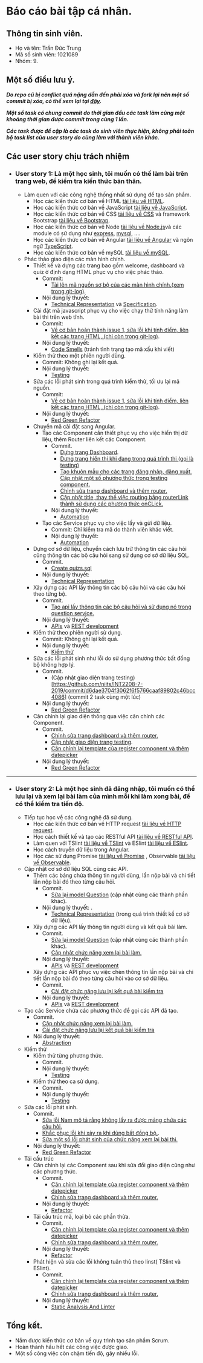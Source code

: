 # Báo cáo bài tập cá nhân. #

## Thông tin sinh viên. ##
  * Họ và tên: Trần Đức Trung
  * Mã số sinh viên: 1021089
  * Nhóm: 9.

## Một số điều lưu ý. ##
  ***Do repo cũ bị conflict quá nặng dẫn đến phải xóa và fork lại nên một số commit bị xóa, có thể xem lại tại [đây](/nhom-9/res/git-log/niits-log.txt).***
  
  ***Một số task có chung commit do thời gian đầu các task làm cùng một khoảng thời gian được commit trong cùng 1 lần.***
  
  ***Các task được đề cập là các task do sinh viên thực hiện, không phải toàn bộ task list của user story do cùng làm với thành viên khác.***
## Các user story chịu trách nhiệm ##
  * ### User story 1: Là một học sinh, tôi muốn có thể làm bài trên trang web, để kiểm tra kiến thức bản thân. ###
    * Làm quen với các công nghệ thống nhất sử dụng để tạo sản phẩm.
      * Học các kiến thức cơ bản về HTML [tài liệu về HTML](https://www.w3.org/html/).
      * Học các kiến thức cơ bản về JavaScript [tài liệu về JavaScript](https://developer.mozilla.org/vi/docs/Web/JavaScript).
      * Học các kiến thức cơ bản về CSS [tài liệu về CSS](https://developer.mozilla.org/vi/docs/Learn/CSS/Introduction_to_CSS) và framework Bootstrap [tài liệu về Bootstrap](https://getbootstrap.com/docs/4.2/getting-started/introduction/).
      * Học các kiến thức cơ bản về Node [tài liệu về Node.js](https://nodejs.org/en/)và các module có sử dụng như [express](https://expressjs.com/), [mysql](https://www.npmjs.com/package/mysql), ....
      * Học các kiến thức cơ bản về Angular [tài liệu về Angular](https://angular.io/) và ngôn ngữ [TypeScript](https://www.typescriptlang.org/).
      * Học các kiến thức cơ bản về mySQL [tài liệu về mySQL](https://www.mysql.com/).
    * Phác thảo giao diện các màn hình chính.
      * Thiết kế và dựng các trang bao gồm welcome, dashboard và quiz ở định dạng HTML phục vụ cho việc phác thảo.
        * Commit: 
          * [Tải lên mã nguồn sơ bộ của các màn hình chính.(xem trong git-log)](/nhom-9/res/git-log/niits-log.txt).
        * Nội dung lý thuyết:
          * [Technical Representation](https://docs.google.com/document/d/1a4i_31R8WBUAnF91syr1FwBpKoAiTY6rEJt1xWjb74M/edit#heading=h.9sexdtfjiyvo) và [Specification](https://docs.google.com/document/d/1a4i_31R8WBUAnF91syr1FwBpKoAiTY6rEJt1xWjb74M/edit#heading=h.22k63k6hf7hl).
      * Cài đặt mã javascript phục vụ cho việc chạy thử tính năng làm bài thi trên web tĩnh.
        * Commit: 
          * [Về cơ bản hoàn thành issue 1, sửa lỗi khi tính điểm, liên kết các trang HTML,.(chỉ còn trong git-log)](/nhom-9/res/git-log/niits-log.txt).
        * Nội dung lý thuyết: 
          * [Code Smells](https://docs.google.com/document/d/1a4i_31R8WBUAnF91syr1FwBpKoAiTY6rEJt1xWjb74M/edit#heading=h.x5jzfha6cshw) (tránh tình trạng tạo mã xấu khi viết)
      * Kiểm thử theo một phiên người dùng.
        * Commit: Không ghi lại kết quả.
        * Nội dung lý thuyết: 
          * [Testing](https://docs.google.com/document/d/1a4i_31R8WBUAnF91syr1FwBpKoAiTY6rEJt1xWjb74M/edit#heading=h.rxddpdxv9qym)
      * Sửa các lỗi phát sinh trong quá trình kiểm thử, tối ưu lại mã nguồn.
        * Commit: 
          * [Về cơ bản hoàn thành issue 1, sửa lỗi khi tính điểm, liên kết các trang HTML,.(chỉ còn trong git-log)](/nhom-9/res/git-log/niits-log.txt).
        * Nội dung lý thuyết: 
          * [Red Green Refactor](https://docs.google.com/document/d/1a4i_31R8WBUAnF91syr1FwBpKoAiTY6rEJt1xWjb74M/edit#heading=h.9bhyebheszoo)
      * Chuyển mã cài đặt sang Angular.
        * Tạo các Component cần thiết phục vụ cho việc hiển thị dữ liệu, thêm Router liên kết các Component.
          * Commit. 
            * [Dựng trang Dashboard](https://github.com/niits/INT2208-7-2019/commit/00859fc80937236b3852e8a645e83ccf9df7066c).
            * [Dựng trang hiển thị khi đang trong quá trình thi (gọi là testing)](https://github.com/niits/INT2208-7-2019/commit/7c734133cb746439a2a2654379ee7a5beb6e42b5)
            * [Tạo khuôn mẫu cho các trang đăng nhập, đăng xuất. Cập nhật một số phương thức trong testing component.](https://github.com/niits/INT2208-7-2019/commit/40b6008f7f8bf48fc75933d9bf38b225a0fb21e4)
            * [Chỉnh sửa trang dashboard và thêm router.](https://github.com/niits/INT2208-7-2019/commit/4d0766c9752da9b5971c3c837ebb05f0cbf37ae1)
            * [Cập nhật title, thay thế việc routing bằng routerLink thành sử dụng các phương thức onCLick.](https://github.com/niits/INT2208-7-2019/commit/12c7cf982623e136746d9baf2967275fe4b35b63)
          * Nội dung lý thuyết: 
            * [Automation](https://docs.google.com/document/d/1a4i_31R8WBUAnF91syr1FwBpKoAiTY6rEJt1xWjb74M/edit#heading=h.2tgzhodk3occ)
        * Tạo các Service phục vụ cho việc lấy và gửi dữ liệu. 
          * Commit: Chỉ kiểm tra mã do thành viên khác viết.
          * Nội dung lý thuyết: 
            * [Automation](https://docs.google.com/document/d/1a4i_31R8WBUAnF91syr1FwBpKoAiTY6rEJt1xWjb74M/edit#heading=h.2tgzhodk3occ)
      * Dựng cơ sở dữ liệu, chuyển cách lưu trữ thông tin các câu hỏi cũng thông tin các bộ câu hỏi sang sử dụng cơ sở dữ liệu SQL.
        * Commit.
          * [Create quizs.sql](https://github.com/niits/INT2208-7-2019/commit/f0f43086390d9f1462691fc7b6e5ccfaabad0a56)
        * Nội dung lý thuyết: 
          * [Technical Representation](https://docs.google.com/document/d/1a4i_31R8WBUAnF91syr1FwBpKoAiTY6rEJt1xWjb74M/edit#heading=h.9sexdtfjiyvo)
      * Xây dựng các API lấy thông tin các bộ câu hỏi và các câu hỏi theo từng bộ.
        * Commit.
          * [Tạo api lấy thông tin các bộ câu hỏi và sử dụng nó trong question service.](https://github.com/niits/INT2208-7-2019/commit/ffefa7f182926f54c6ebb4b4daeacfa8a22b1dbc)
        * Nội dung lý thuyết: 
          * [APIs](https://docs.google.com/document/d/1a4i_31R8WBUAnF91syr1FwBpKoAiTY6rEJt1xWjb74M/edit#heading=h.8wbcxnd04jqr) và [REST development](https://docs.google.com/document/d/1a4i_31R8WBUAnF91syr1FwBpKoAiTY6rEJt1xWjb74M/edit#heading=h.rxyqst9dtgtt)
      * Kiểm thử theo phiên người sử dụng.
        * Commit: Không ghi lại kết quả.
        * Nội dung lý thuyết: 
          * [Kiểm thử](https://docs.google.com/document/d/1a4i_31R8WBUAnF91syr1FwBpKoAiTY6rEJt1xWjb74M/edit#heading=h.rxddpdxv9qym)
      * Sửa các lỗi phát sinh như lỗi do sử dụng phương thức bất đồng bộ không hợp lý.
        * Commit.
          * (Cập nhật giao diện trang testing)[https://github.com/niits/INT2208-7-2019/commit/d6dae3704f3062f6f5766caaf89802c46bcc4086] (commit 2 task cùng một lúc)
        * Nội dung lý thuyết: 
          * [Red Green Refactor](https://docs.google.com/document/d/1a4i_31R8WBUAnF91syr1FwBpKoAiTY6rEJt1xWjb74M/edit#heading=h.9bhyebheszoo)
      * Căn chỉnh lại giao diện thông qua việc căn chỉnh các Component.
        * Commit.
          * [Chỉnh sửa trang dashboard và thêm router.](https://github.com/niits/INT2208-7-2019/commit/4d0766c9752da9b5971c3c837ebb05f0cbf37ae1)
          * [Cập nhật giao diện trang testing](https://github.com/niits/INT2208-7-2019/commit/d6dae3704f3062f6f5766caaf89802c46bcc4086).
          * [Căn chỉnh lại template của register component và thêm datepicker](https://github.com/niits/INT2208-7-2019/commit/71196aa113a6d86a236b5522e41a8baac8a7575f)
        * Nội dung lý thuyết: 
          * [Red Green Refactor](https://docs.google.com/document/d/1a4i_31R8WBUAnF91syr1FwBpKoAiTY6rEJt1xWjb74M/edit#heading=h.9bhyebheszoo)
  ***
  * ### User story 2: Là một học sinh đã đăng nhập, tôi muốn có thể lưu lại và xem lại bài làm của mình mỗi khi làm xong bài, để có thể kiểm tra tiến độ. ###
    * Tiếp tục học về các công nghệ đã sử dụng.
      * Học các kiến thức cơ bản về HTTP request [tài liệu về HTTP request](https://www.w3.org/Protocols/rfc2616/rfc2616-sec5.html).
      * Học cách thiết kế và tạo các RESTful API [tài liệu về RESTful API](https://en.wikipedia.org/wiki/Representational_state_transfer).
      * Làm quen với TSlint [tài liệu về TSlint](https://palantir.github.io/tslint/) và ESlint [tài liệu về ESlint](https://eslint.org/).
      * Học cách truyền dữ liệu trong Angular.
      * Học các sử dụng Promise [tài liệu về Promise](https://developer.mozilla.org/vi/docs/Web/JavaScript/Reference/Global_Objects/Promise) , Observable [tài liệu về Observable](https://angular.io/guide/observables).
    * Cập nhật cơ sở dữ liệu SQL cùng các API.
      * Thêm các bảng chứa thông tin người dùng, lần nộp bài và chi tiết lần nộp bài đó theo từng câu hỏi.
        * Commit.
          * [Sửa lại model Question](https://github.com/niits/INT2208-7-2019/commit/1dfee52ff03c027ca31c06db919d99ff0e8b00b6) (cập nhật cùng các thành phần khác).
        * Nội dung lý thuyết: .
          * [Technical Representation](https://docs.google.com/document/d/1a4i_31R8WBUAnF91syr1FwBpKoAiTY6rEJt1xWjb74M/edit#heading=h.9sexdtfjiyvo) (trong quá trình thiết kế cơ sở dữ liệu).
      * Xây dựng các API lấy thông tin người dùng và kết quả bài làm.
        * Commit.
          * [Sửa lại model Question](https://github.com/niits/INT2208-7-2019/commit/1dfee52ff03c027ca31c06db919d99ff0e8b00b6) (cập nhật cùng các thành phần khác).
          * [Cập nhật chức năng xem lại bài làm.](https://github.com/niits/INT2208-7-2019/commit/e81ea7074d493dff3cc8731bc1a18d06d8bd3376)
        * Nội dung lý thuyết: 
          * [APIs](https://docs.google.com/document/d/1a4i_31R8WBUAnF91syr1FwBpKoAiTY6rEJt1xWjb74M/edit#heading=h.8wbcxnd04jqr) và [REST development](https://docs.google.com/document/d/1a4i_31R8WBUAnF91syr1FwBpKoAiTY6rEJt1xWjb74M/edit#heading=h.rxyqst9dtgtt)
      * Xây dựng các API phục vụ việc chèn thông tin lần nộp bài và chi tiết lần nộp bài đó theo từng câu hỏi vào cơ sở dữ liệu.
        * Commit.
          * [Cài đặt chức năng lưu lại kết quả bài kiểm tra](https://github.com/niits/INT2208-7-2019/commit/27831439a3c2ba3654e50e413f521f46a9fdb2ad)
        * Nội dung lý thuyết: 
          * [APIs](https://docs.google.com/document/d/1a4i_31R8WBUAnF91syr1FwBpKoAiTY6rEJt1xWjb74M/edit#heading=h.8wbcxnd04jqr) và [REST development](https://docs.google.com/document/d/1a4i_31R8WBUAnF91syr1FwBpKoAiTY6rEJt1xWjb74M/edit#heading=h.rxyqst9dtgtt)
    * Tạo các Service chứa các phương thức để gọi các API đã tạo.
      * Commit.
        * [Cập nhật chức năng xem lại bài làm.](https://github.com/niits/INT2208-7-2019/commit/e81ea7074d493dff3cc8731bc1a18d06d8bd3376)
        * [Cài đặt chức năng lưu lại kết quả bài kiểm tra](https://github.com/niits/INT2208-7-2019/commit/27831439a3c2ba3654e50e413f521f46a9fdb2ad)
      * Nội dung lý thuyết: 
        * [Abstraction](https://docs.google.com/document/d/1a4i_31R8WBUAnF91syr1FwBpKoAiTY6rEJt1xWjb74M/edit#heading=h.2zubv9xjnha7)
    * Kiểm thử 
      * Kiểm thử từng phương thức.
        * Commit.
        * Nội dung lý thuyết: 
          * [Testing](https://docs.google.com/document/d/1a4i_31R8WBUAnF91syr1FwBpKoAiTY6rEJt1xWjb74M/edit#heading=h.rxddpdxv9qym)
      * Kiểm thử theo ca sử dụng.
        * Commit.
        * Nội dung lý thuyết: 
          * [Testing](https://docs.google.com/document/d/1a4i_31R8WBUAnF91syr1FwBpKoAiTY6rEJt1xWjb74M/edit#heading=h.rxddpdxv9qym)
    * Sửa các lỗi phát sinh.
      * Commit.
        * [Sửa lỗi Nam mô tả rằng không lấy ra được mảng chứa các câu hỏi.](https://github.com/niits/INT2208-7-2019/commit/f463a2c886552963f355f252ba204086d8876da4) 
        * [Khắc phục lỗi khi xảy ra khi dùng bất đồng bộ.](https://github.com/niits/INT2208-7-2019/commit/100971192f2d6441c2ebb2b446ebc780116cf88f).
        * [Sửa một số lỗi phát sinh của chức năng xem lại bài thi.](https://github.com/niits/INT2208-7-2019/commit/5fe8beddde7cae253e4746870aa6f9f8f8af508c)
      * Nội dung lý thuyết: 
        * [Red Green Refactor](https://docs.google.com/document/d/1a4i_31R8WBUAnF91syr1FwBpKoAiTY6rEJt1xWjb74M/edit#heading=h.9bhyebheszoo)
    * Tái cấu trúc
      * Căn chỉnh lại các Component sau khi sửa đổi giao diện cũng như các phương thức.
        * Commit.
          * [Căn chỉnh lại template của register component và thêm datepicker](https://github.com/niits/INT2208-7-2019/commit/71196aa113a6d86a236b5522e41a8baac8a7575f)
          * [Chỉnh sửa trang dashboard và thêm router.](https://github.com/niits/INT2208-7-2019/commit/4d0766c9752da9b5971c3c837ebb05f0cbf37ae1)
        * Nội dung lý thuyết: 
          * [Refactor](https://docs.google.com/document/d/1a4i_31R8WBUAnF91syr1FwBpKoAiTY6rEJt1xWjb74M/edit#heading=h.bxti8dsihgwm)
      * Tái cấu trúc mã, loại bỏ các phần thừa.
        * Commit.
          * [Căn chỉnh lại template của register component và thêm datepicker](https://github.com/niits/INT2208-7-2019/commit/71196aa113a6d86a236b5522e41a8baac8a7575f)
          * [Chỉnh sửa trang dashboard và thêm router.](https://github.com/niits/INT2208-7-2019/commit/4d0766c9752da9b5971c3c837ebb05f0cbf37ae1)
        * Nội dung lý thuyết: 
          * [Refactor](https://docs.google.com/document/d/1a4i_31R8WBUAnF91syr1FwBpKoAiTY6rEJt1xWjb74M/edit#heading=h.bxti8dsihgwm)
      * Phát hiện và sửa các lỗi không tuân thủ theo linst( TSlint và ESlint).
        * Commit.
          * [Căn chỉnh lại template của register component và thêm datepicker](https://github.com/niits/INT2208-7-2019/commit/71196aa113a6d86a236b5522e41a8baac8a7575f)
          * [Chỉnh sửa trang dashboard và thêm router.](https://github.com/niits/INT2208-7-2019/commit/4d0766c9752da9b5971c3c837ebb05f0cbf37ae1)
        * Nội dung lý thuyết: 
          * [Static Analysis And Linter](https://docs.google.com/document/d/1a4i_31R8WBUAnF91syr1FwBpKoAiTY6rEJt1xWjb74M/edit#heading=h.ok2eiq9jq4hp)
  
## Tổng kết.  ##
  * Nắm được kiến thức cơ bản về quy trình tạo sản phẩm Scrum.
  * Hoàn thành hầu hết các công việc được giao.
  * Một số công việc còn chậm tiến độ, gây nhiều lỗi.
  
